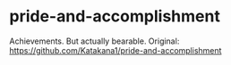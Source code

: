 # pride-and-accomplishment
Achievements. But actually bearable.
Original: https://github.com/Katakana1/pride-and-accomplishment
